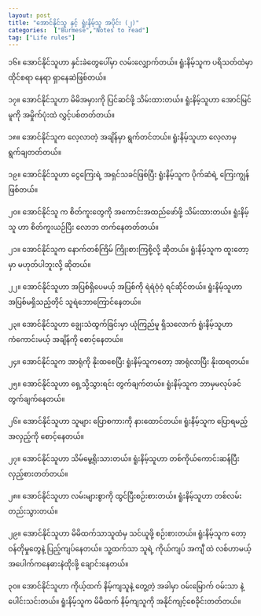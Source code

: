 ```yaml
---
layout: post
title: "အောင်နိုင်သူ နှင့် ရှုံးနိမ့်သူ အပိုင်း (၂)"
categories:  ["Burmese","Notes to read"]
tag: ["Life rules"]
---
```


၁၆။ အောင်နိုင်သူဟာ နှင်းခဲတွေပေါ်မှာ လမ်းလျှောက်တယ်။
 ရူံးနိမ့်သူက ပရိသတ်ထဲမှာ ထိုင်စရာ နေရာ ရှာနေဆဲဖြစ်တယ်။

၁၇။ အောင်နိုင်သူဟာ မိမိအမှားကို ပြင်ဆင်ဖို့ သိမ်းထားတယ်။
 ရူံးနိမ့်သူဟာ အောင်မြင်မူကို အမှိုက်ပုံးထဲ လွှင့်ပစ်တတ်တယ်။

၁၈။ အောင်နိုင်သူက လေ့လာတဲ့ အချိန်မှာ ရွက်တင်တယ်။
 ရူံးနိမ့်သူဟာ လေ့လာမှ ရွက်ချတတ်တယ်။

 <!-- more -->
၁၉။ အောင်နိုင်သူဟာ ငွေကြေးရဲ့ အရှင်သခင်ဖြစ်ပြီး
 ရူံးနိမ့်သူက ပိုက်ဆံရဲ့ ကြေးကျွန် ဖြစ်တယ်။

၂၀။ အောင်နိုင်သူ က စိတ်ကူးတွေကို အကောင်းအထည်ဖော်ဖို့ သိမ်းထားတယ်။
 ရူံးနိမ့်သူ ဟာ စိတ်ကူးယဉ်ပြီး လောဘ တက်နေတတ်တယ်။

၂၁။ အောင်နိုင်သူက နောက်တစ်ကြိမ် ကြိုးစားကြစို့လို့ ဆိုတယ်။
 ရူံးနိမ့်သူက ထူးတော့မှာ မဟုတ်ပါဘူးလို့ ဆိုတယ်။

၂၂။ အောင်နိုင်သူဟာ အပြစ်ရှိပေမယ့် အပြစ်ကို ရဲရဲဝံ့ဝံ့ ရင်ဆိုင်တယ်။
 ရူံးနိမ့်သူဟာ အပြစ်မရှိသည့်တိုင် သူရဲဘောကြောင်နေတယ်။

၂၃။ အောင်နိုင်သူဟာ ချွေးသံထွက်ခြင်းမှာ ယုံကြည်မူ ရှိသလောက်
 ရူံးနိမ့်သူဟာ ကံကောင်းမယ့် အချိန်ကို စောင့်နေတယ်။

၂၄။ အောင်နိုင်သူက အာရုံကို နိုးထစေပြီး
 ရူံးနိမ့်သူကတော့ အာရုံလာပြီး နိုးထရတယ်။

၂၅။ အောင်နိုင်သူဟာ ရှေ့သို့သွားရင်း တွက်ချက်တယ်။
 ရူံးနိမ့်သူက ဘာမှမလုပ်ခင် တွက်ချက်နေတယ်။

၂၆။ အောင်နိုင်သူဟာ သူများ ပြောစကားကို နားထောင်တယ်။
 ရူံးနိမ့်သူက ပြောရမည့်အလှည့်ကို စောင့်နေတယ်။

၂၇။ အောင်နိုင်သူဟာ သိမ်မွေ့ရိုးသားတယ်။
 ရူံးနိမ့်သူဟာ တစ်ကိုယ်ကောင်းဆန်ပြီး လှည့်စားတတ်တယ်။

၂၈။ အောင်နိုင်သူဟာ လမ်းများစွာကို ထွင်ပြီးစဉ်းစားတယ်။
 ရူံးနိမ့်သူဟာ တစ်လမ်းတည်းသွားတယ်။

၂၉။ အောင်နိုင်သူဟာ မိမိထက်သာသူထံမှ သင်ယူဖို့ စဉ်းစားတယ်။
 ရူံးနိမ့်သူက တော့ ဝန်တိုမှုတွေနဲ့ ပြည့်ကျပ်နေတယ်။ သူ့ထက်သာ သူရဲ့
 ကိုယ်ကျပ် အကျီ ထဲ လစ်ဟာမယ့် အပေါက်ကနေဓားနဲထိုးဖို့ ချောင်းနေတယ်။

၃ဝ။ အောင်နိုင်သူဟာ ကိုယ့်ထက် နိမ့်ကျသူနဲ့ တွေ့တဲ့ အခါမှာ ဝမ်းမြောက်
  ဝမ်းသာ နဲ့  ပေါင်းသင်းတယ်။ ရူံးနိမ့်သူက မိမိထက် နိမ့်ကျသူကို အနိုင်ကျင့်စေခိုင်းတတ်တယ်။
